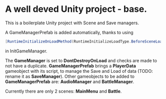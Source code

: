 # A well deved Unity project - base.
This is a boilerplate Unity project with Scene and Save managers.

A GameManagerPrefab is added automatically, thanks to using
```C#
[RuntimeInitializeOnLoadMethod(RuntimeInitializeLoadType.BeforeSceneLoad)]
```
in InitGameManager.

The **GameManager** is set to **DontDestroyOnLoad** and checks are made to not have a duplicate.
**GameManagerPrefab** brings a **PlayerData** gameobject with its script, to manage the Save and Load of data (TODO: rename it as **SaveManager**).
Other gameobjects to be added to **GameManagerPrefab** are: **AudioManager** and **BattleManager**.

Currently there are only 2 scenes: **MainMenu** and **Battle**.
